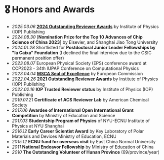 
# 🎖 Honors and Awards
- *2025.03.06* [**2024 Outstanding Reviewer Awards**](https://yw-fang.github.io/certficates/awards/OutstandingReviewerAwards2024-IOP-Publishing-2025March6.pdf) by Institute of Physics (IOP) Publishing
- *2024.08.30* [**Nomination Prize for the Top 10 Advances of Chip Science of China 2023**] by Elsevier, and Shanghai Jiao Tong University
- *2024.01.28* Shortlisted for **Postdoctoral Junior Leader Fellowships by "la Caixa" Foundation** (I declined the final interview due to the CSIC permanent position offer)
- *2023.08.07* European Physical Society (EPS) conference award at CCP2023 - 34th IUPAP Conference on Computational Physics
- *2023.04.04* [**MSCA Seal of Excellence**](./certficates/awards/SealOfExcellence-2023April4.pdf) by European Commission
- *2022.04.26* [**2021 Outstanding Reviewer Awards**](./certficates/awards/OutstandingReviewerAwards2021-IOP-Publishing.pdf) by Institute of Physics (IOP) Publishing
- *2022.02.16* **IOP Trusted Reviewer status** by Institute of Physics (IOP) Publishing
- *2019.07.21* **Certificate of ACS Reviewer Lab** by American Chemical Society
- *2017.06* **Awardee of International Open International Grant Competition** by Ministry of Education and Science
- *2017.03* **Studentship Program of Physics** of NYU-ECNU Institute of Physics at NYU Shanghai
- *2016.12* **Early Career Scientist Award** by Key Laboratory of Polar Materials and Devices Ministry of Education, ECNU
- *2015.12* **ECNU fund for overseas visit** by East China Normal University
- *2011* **National Endeavor Fellowship** by Ministry of Education of China
- *2010* **The Outstanding Volunteer of Hunan Province** (69/province/year)
<!-- - *2021.10* Tencent Scholarship (Top 1%) -->
<!-- - *2021.10* National Scholarship (Top 1%) -->
<!-- - *2020.12* [Baidu Scholarship](https://baike.baidu.com/item/%E7%99%BE%E5%BA%A6%E5%A5%96%E5%AD%A6%E9%87%91/9929412) (10 students in the world each year) -->
<!-- - *2020.12* [AI Chinese new stars](https://mp.weixin.qq.com/s?__biz=MzA4NzQ5MTA2NA==&mid=2653639431&idx=1&sn=25b6368c1954419b9090840347d9a27d&chksm=8be75b90bc90d286a5af3ef8e610e822d705dc3cf4382b45e3f14489f3e7ec4fd8c95ed0eceb&mpshare=1&scene=2&srcid=0511LMlj9Qv9DeIZAjMjYAU9&sharer_sharetime=1620731348139&sharer_shareid=631c113940cb81f34895aa25ab14422a#rd) (100 worldwide each year) -->
<!-- - *2020.12* [AI Chinese New Star Outstanding Scholar](https://mp.weixin.qq.com/s?__biz=MzA4NzQ5MTA2NA==&mid=2653639431&idx=1&sn=25b6368c1954419b9090840347d9a27d&chksm=8be75b90bc90d286a5af3ef8e610e822d705dc3cf4382b45e3f14489f3e7ec4fd8c95ed0eceb&mpshare=1&scene=2&srcid=0511LMlj9Qv9DeIZAjMjYAU9&sharer_sharetime=1620731348139&sharer_shareid=631c113940cb81f34895aa25ab14422a#rd) (10 candidates worldwide each year) -->
<!-- - *2020.12* [ByteDance Scholars Program](https://ur.bytedance.com/scholarship) (10 students in China each year) -->
<!-- - *2020.10* Tianzhou Chen Scholarship (Top 1%) -->
<!-- - *2020.10* National Scholarship (Top 1%) -->
<!-- - *2015.10* National Scholarship (Undergraduate) (Top 1%) -->
